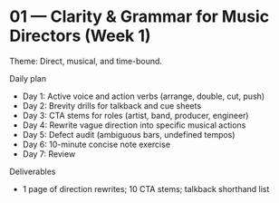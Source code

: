 # 01 — Clarity & Grammar for Music Directors (Week 1)

Theme: Direct, musical, and time-bound.

Daily plan
- Day 1: Active voice and action verbs (arrange, double, cut, push)
- Day 2: Brevity drills for talkback and cue sheets
- Day 3: CTA stems for roles (artist, band, producer, engineer)
- Day 4: Rewrite vague direction into specific musical actions
- Day 5: Defect audit (ambiguous bars, undefined tempos)
- Day 6: 10-minute concise note exercise
- Day 7: Review

Deliverables
- 1 page of direction rewrites; 10 CTA stems; talkback shorthand list
